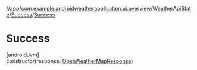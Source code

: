 //[app](../../../../index.md)/[com.example.androidweatherapplication.ui.overview](../../index.md)/[WeatherApiState](../index.md)/[Success](index.md)/[Success](-success.md)

# Success

[androidJvm]\
constructor(response: [OpenWeatherMapResponse](../../../com.example.androidweatherapplication.model/-open-weather-map-response/index.md))
